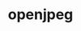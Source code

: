 ---
title: "openjpeg"
layout: cache
categories: [package, develop]
meta: {"versions": ["2.5.2"], "compilers": ["gcc@=7.5.0"], "oss": ["ubuntu18.04"], "platforms": ["linux"], "targets": ["x86_64_v3"], "stacks": ["build_systems", "root"], "num_specs": 3, "num_specs_by_stack": {"build_systems": 3, "root": 3}}
spec_details: [{"hash": "sydljxtgvbajstnlpvf3vad33rvsxqre", "compiler": "gcc@=7.5.0", "versions": ["2.5.2"], "os": "ubuntu18.04", "platform": "linux", "target": "x86_64_v3", "variants": ["build_system=cmake", "build_type=Release", "~codec", "generator=make", "~ipo"], "stacks": ["build_systems", "root"], "size": "-", "tarball": "https://binaries.spack.io/develop/build_cache/linux-ubuntu18.04-x86_64_v3/gcc-7.5.0/openjpeg-2.5.2/linux-ubuntu18.04-x86_64_v3-gcc-7.5.0-openjpeg-2.5.2-sydljxtgvbajstnlpvf3vad33rvsxqre.spack"}, {"hash": "l6gsqwjv5h4jetcuni5bsaidbjfphrgm", "compiler": "gcc@=7.5.0", "versions": ["2.5.2"], "os": "ubuntu18.04", "platform": "linux", "target": "x86_64_v3", "variants": ["build_system=cmake", "build_type=Release", "~codec", "generator=make", "~ipo"], "stacks": ["build_systems", "root"], "size": "-", "tarball": "https://binaries.spack.io/develop/build_cache/linux-ubuntu18.04-x86_64_v3/gcc-7.5.0/openjpeg-2.5.2/linux-ubuntu18.04-x86_64_v3-gcc-7.5.0-openjpeg-2.5.2-l6gsqwjv5h4jetcuni5bsaidbjfphrgm.spack"}, {"hash": "zbb3gvxikhq5foz6g4rhgmpyb6btup4w", "compiler": "gcc@=7.5.0", "versions": ["2.5.2"], "os": "ubuntu18.04", "platform": "linux", "target": "x86_64_v3", "variants": ["build_system=cmake", "build_type=Release", "~codec", "generator=make", "~ipo"], "stacks": ["build_systems", "root"], "size": "-", "tarball": "https://binaries.spack.io/develop/build_cache/linux-ubuntu18.04-x86_64_v3/gcc-7.5.0/openjpeg-2.5.2/linux-ubuntu18.04-x86_64_v3-gcc-7.5.0-openjpeg-2.5.2-zbb3gvxikhq5foz6g4rhgmpyb6btup4w.spack"}]
---
